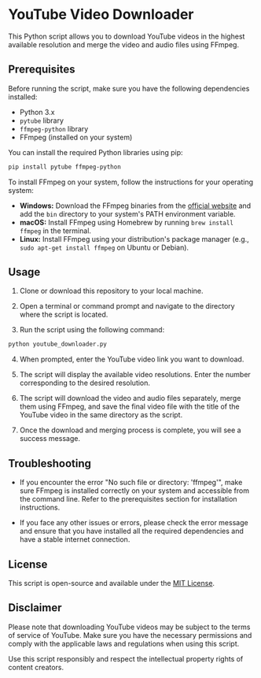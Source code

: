 # YouTube Video Downloader

This Python script allows you to download YouTube videos in the highest available resolution and merge the video and audio files using FFmpeg.

## Prerequisites

Before running the script, make sure you have the following dependencies installed:

- Python 3.x
- `pytube` library
- `ffmpeg-python` library
- FFmpeg (installed on your system)

You can install the required Python libraries using pip:

```bash
pip install pytube ffmpeg-python
```

To install FFmpeg on your system, follow the instructions for your operating system:

- **Windows:** Download the FFmpeg binaries from the [official website](https://ffmpeg.org/download.html#build-windows) and add the `bin` directory to your system's PATH environment variable.
- **macOS:** Install FFmpeg using Homebrew by running `brew install ffmpeg` in the terminal.
- **Linux:** Install FFmpeg using your distribution's package manager (e.g., `sudo apt-get install ffmpeg` on Ubuntu or Debian).

## Usage

1. Clone or download this repository to your local machine.

2. Open a terminal or command prompt and navigate to the directory where the script is located.

3. Run the script using the following command:

```bash
python youtube_downloader.py
```

4. When prompted, enter the YouTube video link you want to download.

5. The script will display the available video resolutions. Enter the number corresponding to the desired resolution.

6. The script will download the video and audio files separately, merge them using FFmpeg, and save the final video file with the title of the YouTube video in the same directory as the script.

7. Once the download and merging process is complete, you will see a success message.

## Troubleshooting

- If you encounter the error "No such file or directory: 'ffmpeg'", make sure FFmpeg is installed correctly on your system and accessible from the command line. Refer to the prerequisites section for installation instructions.

- If you face any other issues or errors, please check the error message and ensure that you have installed all the required dependencies and have a stable internet connection.

## License

This script is open-source and available under the [MIT License](LICENSE).

## Disclaimer

Please note that downloading YouTube videos may be subject to the terms of service of YouTube. Make sure you have the necessary permissions and comply with the applicable laws and regulations when using this script.

Use this script responsibly and respect the intellectual property rights of content creators.
